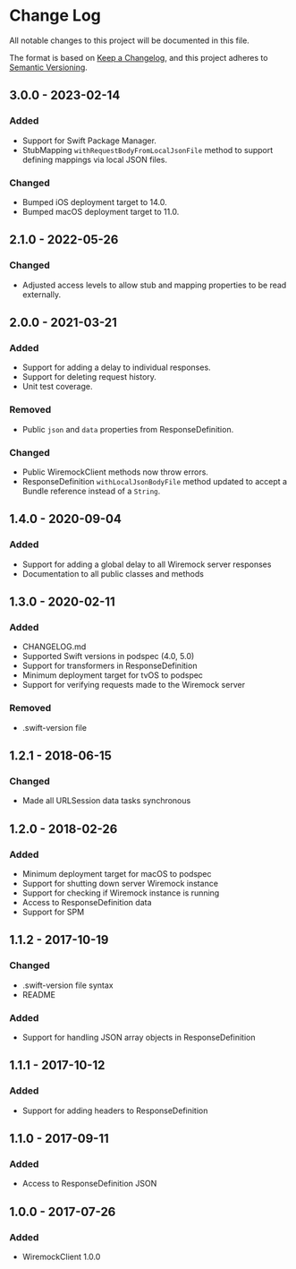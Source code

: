 # Change Log
All notable changes to this project will be documented in this file.

The format is based on [Keep a Changelog](https://keepachangelog.com/en/1.0.0/),
and this project adheres to [Semantic Versioning](https://semver.org/spec/v2.0.0.html).

## 3.0.0 - 2023-02-14
### Added
- Support for Swift Package Manager.
- StubMapping `withRequestBodyFromLocalJsonFile` method to support defining mappings via local JSON files.
### Changed
- Bumped iOS deployment target to 14.0.
- Bumped macOS deployment target to 11.0.

## 2.1.0 - 2022-05-26
### Changed
- Adjusted access levels to allow stub and mapping properties to be read externally.

## 2.0.0 - 2021-03-21
### Added
- Support for adding a delay to individual responses.
- Support for deleting request history.
- Unit test coverage.
### Removed
- Public `json` and `data` properties from ResponseDefinition.
### Changed
- Public WiremockClient methods now throw errors.
- ResponseDefinition `withLocalJsonBodyFile` method updated to accept a Bundle reference instead of a `String`.

## 1.4.0 - 2020-09-04
### Added
- Support for adding a global delay to all Wiremock server responses
- Documentation to all public classes and methods

## 1.3.0 - 2020-02-11
### Added
- CHANGELOG.md
- Supported Swift versions in podspec (4.0, 5.0)
- Support for transformers in ResponseDefinition
- Minimum deployment target for tvOS to podspec
- Support for verifying requests made to the Wiremock server
### Removed
- .swift-version file


## 1.2.1 - 2018-06-15
### Changed
- Made all URLSession data tasks synchronous

## 1.2.0 - 2018-02-26
### Added
- Minimum deployment target for macOS to podspec
- Support for shutting down server Wiremock instance
- Support for checking if Wiremock instance is running
- Access to ResponseDefinition data
- Support for SPM

## 1.1.2 - 2017-10-19
### Changed
- .swift-version file syntax
- README
### Added
- Support for handling JSON array objects in ResponseDefinition

## 1.1.1 - 2017-10-12
### Added
- Support for adding headers to ResponseDefinition

## 1.1.0 - 2017-09-11
### Added
- Access to ResponseDefinition JSON

## 1.0.0 - 2017-07-26
### Added
- WiremockClient 1.0.0
